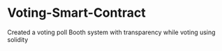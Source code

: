 # Voting-Smart-Contract
Created a voting poll Booth system with transparency while voting using solidity
